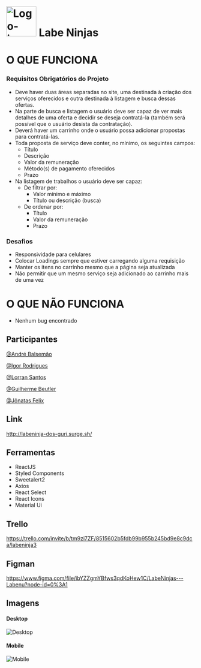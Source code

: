 # <img src="https://user-images.githubusercontent.com/20983673/176777868-95c0243a-c474-4ff8-8ff9-89d36e9261a3.png" alt="Logo-icone" width="80"/> Labe Ninjas

# O QUE FUNCIONA
### Requisitos Obrigatórios do Projeto
  - Deve haver duas áreas separadas no site, uma destinada à criação dos serviços oferecidos e outra destinada à listagem e busca dessas ofertas.
  - Na parte de busca e listagem o usuário deve ser capaz de ver mais detalhes de uma oferta e decidir se deseja contratá-la (também será possível que o usuário desista da contratação).
  - Deverá haver um carrinho onde o usuário possa adicionar propostas para contratá-las.
  - Toda proposta de serviço deve conter, no mínimo, os seguintes campos:
      - Título
      - Descrição
      - Valor da remuneração
      - Método(s) de pagamento oferecidos
      - Prazo
  - Na listagem de trabalhos o usuário deve ser capaz:
      - De filtrar por:
          - Valor mínimo e máximo
          - Título ou descrição (busca)
      - De ordenar por:
          - Título
          - Valor da remuneração
          - Prazo
          
 ### Desafios
- Responsividade para celulares
- Colocar Loadings sempre que estiver carregando alguma requisição
- Manter os itens no carrinho mesmo que a página seja atualizada
- Não permitir que um mesmo serviço seja adicionado ao carrinho mais de uma vez

# O QUE NÃO FUNCIONA
- Nenhum bug encontrado


## Participantes
[@André Balsemão](https://github.com/andrebalsemao)

[@Igor Rodrigues](https://github.com/Igorrteixeira)

[@Lorran Santos](https://github.com/lorransantos)

[@Guilherme Beutler](https://github.com/guibeutler)

[@Jônatas Felix](https://github.com/JonatasFelix)


## Link
http://labeninja-dos-guri.surge.sh/

## Ferramentas
* ReactJS
* Styled Components
* Sweetalert2
* Axios
* React Select
* React Icons
* Material Ui

## Trello
https://trello.com/invite/b/tm9zi7ZF/8515602b5fdb99b955b245bd9e8c9dca/labeninja3

## Figman
https://www.figma.com/file/ibYZZgmYBfws3qdKoHew1C/LabeNinjas---Labenu?node-id=0%3A1

## Imagens
#### Desktop
![Desktop](https://user-images.githubusercontent.com/20983673/176961484-1700abe3-1f16-4ad6-b026-a3175cc47def.png)

#### Mobile
![Mobile](https://user-images.githubusercontent.com/20983673/176962343-2837d9c8-56ce-4a3d-97dd-4adeb4842181.png)

